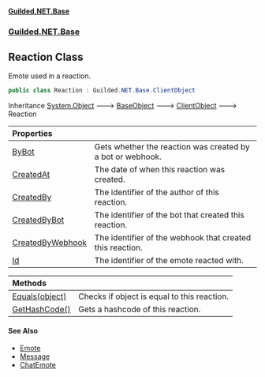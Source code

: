 #### [Guilded.NET.Base](Guilded_NET_Base.md 'Guilded.NET.Base')
### [Guilded.NET.Base](Guilded_NET_Base.md#Guilded_NET_Base 'Guilded.NET.Base')
## Reaction Class
Emote used in a reaction.  
```csharp
public class Reaction : Guilded.NET.Base.ClientObject
```

Inheritance [System.Object](https://docs.microsoft.com/en-us/dotnet/api/System.Object 'System.Object') &#129106; [BaseObject](BaseObject.md 'Guilded.NET.Base.BaseObject') &#129106; [ClientObject](ClientObject.md 'Guilded.NET.Base.ClientObject') &#129106; Reaction  

| Properties | |
| :--- | :--- |
| [ByBot](Reaction_ByBot.md 'Guilded.NET.Base.Reaction.ByBot') | Gets whether the reaction was created by a bot or webhook.<br/> |
| [CreatedAt](Reaction_CreatedAt.md 'Guilded.NET.Base.Reaction.CreatedAt') | The date of when this reaction was created.<br/> |
| [CreatedBy](Reaction_CreatedBy.md 'Guilded.NET.Base.Reaction.CreatedBy') | The identifier of the author of this reaction.<br/> |
| [CreatedByBot](Reaction_CreatedByBot.md 'Guilded.NET.Base.Reaction.CreatedByBot') | The identifier of the bot that created this reaction.<br/> |
| [CreatedByWebhook](Reaction_CreatedByWebhook.md 'Guilded.NET.Base.Reaction.CreatedByWebhook') | The identifier of the webhook that created this reaction.<br/> |
| [Id](Reaction_Id.md 'Guilded.NET.Base.Reaction.Id') | The identifier of the emote reacted with.<br/> |

| Methods | |
| :--- | :--- |
| [Equals(object)](Reaction_Equals(object).md 'Guilded.NET.Base.Reaction.Equals(object)') | Checks if object is equal to this reaction.<br/> |
| [GetHashCode()](Reaction_GetHashCode().md 'Guilded.NET.Base.Reaction.GetHashCode()') | Gets a hashcode of this reaction.<br/> |
#### See Also
- [Emote](Emote.md 'Guilded.NET.Base.Emote')
- [Message](Message.md 'Guilded.NET.Base.Chat.Message')
- [ChatEmote](ChatEmote.md 'Guilded.NET.Base.Chat.ChatEmote')
